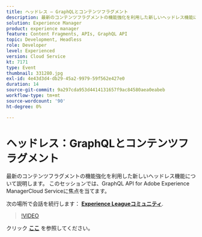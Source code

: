 ```yaml
---
title: ヘッドレス — GraphQLとコンテンツフラグメント
description: 最新のコンテンツフラグメントの機能強化を利用した新しいヘッドレス機能について説明します。 このセッションでは、GraphQL API for Adobe Experience ManagerCloud Serviceに焦点を当てます。 このセッションは、Adobe Developers Live Content イベントの一部として配信されました。
solution: Experience Manager
product: experience manager
feature: Content Fragments, APIs, GraphQL API
topic: Development, Headless
role: Developer
level: Experienced
version: Cloud Service
kt: 7171
type: Event
thumbnail: 331280.jpg
exl-id: 4e43d3d4-db29-45a2-9979-59f562e427e0
duration: 14
source-git-commit: 9a297cda953d4414131657f9ac84580aea0eabeb
workflow-type: tm+mt
source-wordcount: '90'
ht-degree: 0%

---
```


# ヘッドレス：GraphQLとコンテンツフラグメント

最新のコンテンツフラグメントの機能強化を利用した新しいヘッドレス機能について説明します。 このセッションでは、GraphQL API for Adobe Experience ManagerCloud Serviceに焦点を当てます。

次の場所で会話を続行します： **[Experience Leagueコミュニティ](https://adobe.ly/36Yd3v6)**.

>[!VIDEO](https://video.tv.adobe.com/v/331280/?quality=12&learn=on&hidetitle=true)

クリック **[ここ](/help/adobe-developers-live/assets/headless-graphql-content-fragments.pdf)** を参照してください。
